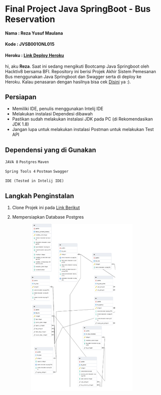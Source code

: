 # Final Project Java SpringBoot - Bus Reservation

 <h4>Nama : Reza Yusuf Maulana</h4>
 <h4>Kode : JVSB001ONL015</h4>
 <h4>Heroku : <a href="https://final-project-springboot-reza.herokuapp.com/swagger-ui.html">Link Deploy Heroku</a></h4>

 <p>hi, aku <b>Reza</b>. Saat ini sedang mengikuti Bootcamp Java Springboot oleh Hacktiv8 bersama BFI. Repository ini berisi Projek Akhir Sistem Pemesanan Bus menggunakan Java Springboot dan Swagger serta di deploy ke Heroku. Kalau penasaran dengan hasilnya bisa cek <a href="https://final-project-springboot-reza.herokuapp.com/swagger-ui.html">Disini</a> ya :).</p>

## Persiapan
 - Memiliki IDE, penulis menggunakan Intelij IDE
 - Melakukan instalasi Dependesi dibawah
 - Pastikan sudah melakukan instalasi JDK pada PC (di Rekomendasikan JDK 1.8)
 - Jangan lupa untuk melakukan instalasi Postman untuk melakukan Test API

 ## Dependensi yang di Gunakan
`JAVA 8` `Postgres`   `Maven` 

`Spring Tools 4` `Postman` `Swagger`

`IDE (Tested in Intelij IDE)`

## Langkah Penginstalan

1. Clone Projek ini pada <a href="https://github.com/rezaa98/FinalProjectJavaSpringBoot"> Link Berikut</a>

2. Mempersiapkan Database Postgres
<p align="center">
  <img src="https://github.com/rezaa98/FinalProjectJavaSpringBoot/blob/main/Dokumentasi/IMG/ERD.png" height="550">
</p>

